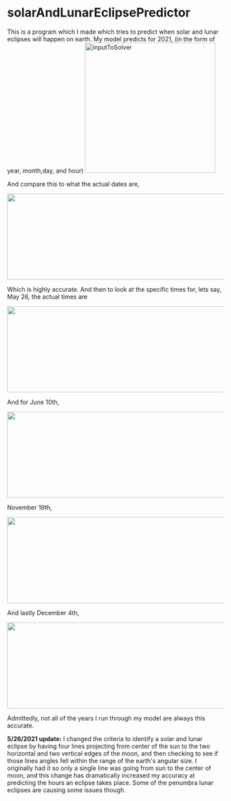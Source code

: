 # solarAndLunarEclipsePredictor

This is a program which I made which tries to predict when solar and lunar eclipses will happen on earth. My model predicts for 2021, (in the form of year, month,day, and hour)
<img width="303" alt="inputToSolver" src="https://user-images.githubusercontent.com/37377528/120257038-6d834a80-c25d-11eb-89b9-f3c9041ab5ee.png">

And compare this to what the actual dates are,
<p align="center">
  <img width="600" height="200" src="https://user-images.githubusercontent.com/37377528/120106565-7b38b300-c12b-11eb-8ca0-3bb82728881f.png">
</p>

Which is highly accurate. And then to look at the specific times for, lets say, May 26, the actual times are 
<p align="center">
  <img width="600" height="200" src="https://user-images.githubusercontent.com/37377528/120106615-cb177a00-c12b-11eb-8eee-521c8a0482eb.png">
</p>

And for June 10th,
<p align="center">
  <img width="600" height="200" src="https://user-images.githubusercontent.com/37377528/120106770-61e43680-c12c-11eb-9775-695575f3b16e.png">
</p>

November 19th, 
<p align="center">
  <img width="600" height="200" src="https://user-images.githubusercontent.com/37377528/120106785-732d4300-c12c-11eb-8c0b-f94b8ed80d35.png">
</p>
And lastly December 4th,
<p align="center">
  <img width="600" height="200" src="https://user-images.githubusercontent.com/37377528/120106799-7de7d800-c12c-11eb-844b-fbdae84fa211.png">
</p>

Admittedly, not all of the years I run through my model are always this accurate. 

**5/26/2021 update:** I changed the criteria to identify a solar and lunar eclipse by having four lines projecting from center of the sun to the two horizontal and two vertical edges of the moon, and then checking to see if those lines angles fell within the range of the earth's angular size. I originally had it so only a single line was going from sun to the center of moon, and this change has dramatically increased my accuracy at predicting the hours an eclipse takes place. Some of the penumbra lunar eclipses are causing some issues though.

